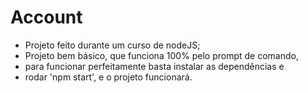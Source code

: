# Account
- Projeto feito durante um curso de nodeJS;
- Projeto bem básico, que funciona 100% pelo prompt de comando,
- para funcionar perfeitamente basta instalar as dependências e
- rodar 'npm start', e o projeto funcionará.
